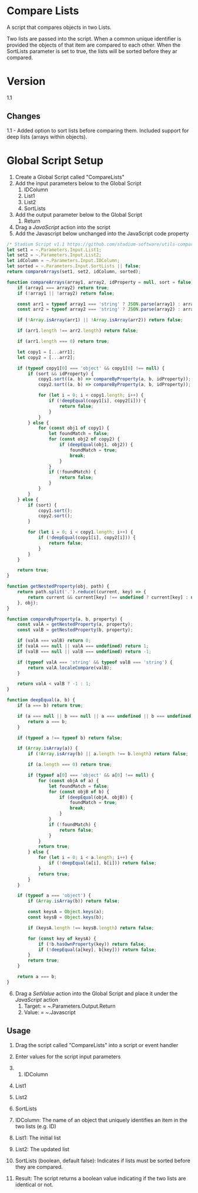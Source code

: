 # Compare Lists

A script that compares objects in two Lists. 

Two lists are passed into the script. When a common unique identifier is provided the objects of that item are compared to each other. When the SortLists parameter is set to true, the lists will be sorted before they ar compared. 

# Version 

1.1

## Changes
1.1 - Added option to sort lists before comparing them. Included support for deep lists (arrays within objects).

# Global Script Setup
1. Create a Global Script called "CompareLists"
2. Add the input parameters below to the Global Script
   1. IDColumn
   2. List1
   3. List2
   4. SortLists
3. Add the output parameter below to the Global Script
   1. Return
4. Drag a *JavaScript* action into the script
5. Add the Javascript below unchanged into the JavaScript code property
```javascript
/* Stadium Script v1.1 https://github.com/stadium-software/utils-compare-lists */
let set1 = ~.Parameters.Input.List1;
let set2 = ~.Parameters.Input.List2;
let idColumn = ~.Parameters.Input.IDColumn;
let sorted = ~.Parameters.Input.SortLists || false;
return compareArrays(set1, set2, idColumn, sorted);

function compareArrays(array1, array2, idProperty = null, sort = false) {
    if (array1 === array2) return true;
    if (!array1 || !array2) return false;

    const arr1 = typeof array1 === 'string' ? JSON.parse(array1) : array1;
    const arr2 = typeof array2 === 'string' ? JSON.parse(array2) : array2;

    if (!Array.isArray(arr1) || !Array.isArray(arr2)) return false;

    if (arr1.length !== arr2.length) return false;

    if (arr1.length === 0) return true;

    let copy1 = [...arr1];
    let copy2 = [...arr2];

    if (typeof copy1[0] === 'object' && copy1[0] !== null) {
        if (sort && idProperty) {
            copy1.sort((a, b) => compareByProperty(a, b, idProperty));
            copy2.sort((a, b) => compareByProperty(a, b, idProperty));

            for (let i = 0; i < copy1.length; i++) {
                if (!deepEqual(copy1[i], copy2[i])) {
                    return false;
                }
            }
        } else {
            for (const obj1 of copy1) {
                let foundMatch = false;
                for (const obj2 of copy2) {
                    if (deepEqual(obj1, obj2)) {
                        foundMatch = true;
                        break;
                    }
                }
                if (!foundMatch) {
                    return false;
                }
            }
        }
    } else {
        if (sort) {
            copy1.sort();
            copy2.sort();
        }

        for (let i = 0; i < copy1.length; i++) {
            if (!deepEqual(copy1[i], copy2[i])) {
                return false;
            }
        }
    }

    return true;
}

function getNestedProperty(obj, path) {
    return path.split('.').reduce((current, key) => {
        return current && current[key] !== undefined ? current[key] : undefined;
    }, obj);
}

function compareByProperty(a, b, property) {
    const valA = getNestedProperty(a, property);
    const valB = getNestedProperty(b, property);

    if (valA === valB) return 0;
    if (valA === null || valA === undefined) return 1;
    if (valB === null || valB === undefined) return -1;

    if (typeof valA === 'string' && typeof valB === 'string') {
        return valA.localeCompare(valB);
    }

    return valA < valB ? -1 : 1;
}

function deepEqual(a, b) {
    if (a === b) return true;

    if (a === null || b === null || a === undefined || b === undefined) {
        return a === b;
    }

    if (typeof a !== typeof b) return false;

    if (Array.isArray(a)) {
        if (!Array.isArray(b) || a.length !== b.length) return false;

        if (a.length === 0) return true;

        if (typeof a[0] === 'object' && a[0] !== null) {
            for (const objA of a) {
                let foundMatch = false;
                for (const objB of b) {
                    if (deepEqual(objA, objB)) {
                        foundMatch = true;
                        break;
                    }
                }
                if (!foundMatch) {
                    return false;
                }
            }
            return true;
        } else {
            for (let i = 0; i < a.length; i++) {
                if (!deepEqual(a[i], b[i])) return false;
            }
            return true;
        }
    }

    if (typeof a === 'object') {
        if (Array.isArray(b)) return false;

        const keysA = Object.keys(a);
        const keysB = Object.keys(b);

        if (keysA.length !== keysB.length) return false;

        for (const key of keysA) {
            if (!b.hasOwnProperty(key)) return false;
            if (!deepEqual(a[key], b[key])) return false;
        }
        return true;
    }

    return a === b;
}
```
6. Drag a *SetValue* action into the Global Script and place it under the *JavaScript* action
   1. Target: = ~.Parameters.Output.Return
   2. Value: = ~.Javascript

## Usage
1. Drag the script called "CompareLists" into a script or event handler
2. Enter values for the script input parameters
3.    1. IDColumn
   2. List1
   3. List2
   4. SortLists

   1. IDColumn: The name of an object that uniquely identifies an item in the two lists (e.g. ID)
   2. List1: The initial list
   3. List2: The updated list
   4. SortLists (boolean, default false): Indicates if lists must be sorted before they are compared.
4. Result: The script returns a boolean value indicating if the two lists are identical or not.

